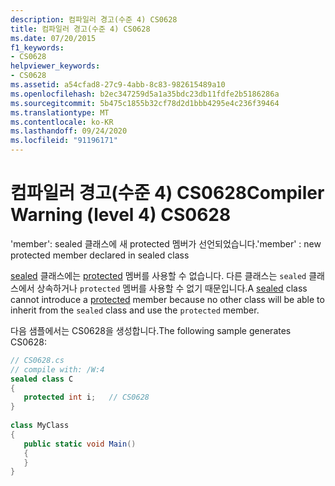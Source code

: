 ```yaml
---
description: 컴파일러 경고(수준 4) CS0628
title: 컴파일러 경고(수준 4) CS0628
ms.date: 07/20/2015
f1_keywords:
- CS0628
helpviewer_keywords:
- CS0628
ms.assetid: a54cfad8-27c9-4abb-8c83-982615489a10
ms.openlocfilehash: b2ec347259d5a1a35bdc23db11fdfe2b5186286a
ms.sourcegitcommit: 5b475c1855b32cf78d2d1bbb4295e4c236f39464
ms.translationtype: MT
ms.contentlocale: ko-KR
ms.lasthandoff: 09/24/2020
ms.locfileid: "91196171"
---
```

# <a name="compiler-warning-level-4-cs0628"></a><span data-ttu-id="631be-103">컴파일러 경고(수준 4) CS0628</span><span class="sxs-lookup"><span data-stu-id="631be-103">Compiler Warning (level 4) CS0628</span></span>

<span data-ttu-id="631be-104">'member': sealed 클래스에 새 protected 멤버가 선언되었습니다.</span><span class="sxs-lookup"><span data-stu-id="631be-104">'member' : new protected member declared in sealed class</span></span>  
  
 <span data-ttu-id="631be-105">[sealed](../language-reference/keywords/sealed.md) 클래스에는 [protected](../language-reference/keywords/protected.md) 멤버를 사용할 수 없습니다. 다른 클래스는 `sealed` 클래스에서 상속하거나 `protected` 멤버를 사용할 수 없기 때문입니다.</span><span class="sxs-lookup"><span data-stu-id="631be-105">A [sealed](../language-reference/keywords/sealed.md) class cannot introduce a [protected](../language-reference/keywords/protected.md) member because no other class will be able to inherit from the `sealed` class and use the `protected` member.</span></span>  
  
 <span data-ttu-id="631be-106">다음 샘플에서는 CS0628을 생성합니다.</span><span class="sxs-lookup"><span data-stu-id="631be-106">The following sample generates CS0628:</span></span>  
  
```csharp  
// CS0628.cs  
// compile with: /W:4  
sealed class C  
{  
   protected int i;   // CS0628  
}  
  
class MyClass  
{  
   public static void Main()  
   {  
   }  
}  
```
